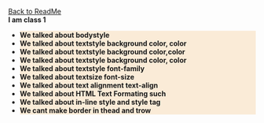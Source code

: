 [Back to ReadMe](../ReadMe.md) <br>
<b>I am class 1</b>
<ul><b>
<li  style="background-color:antiquewhite;"> We talked about bodystyle </li>
<li  style="background-color:antiquewhite;"> We talked about textstyle background color, color</li>
<li style="background-color:antiquewhite;"> We talked about textstyle background color,color</li>
<li  style="background-color:antiquewhite;"> We talked about textstyle background color, color</li>
<li  style="background-color:antiquewhite;"> We talked about textstyle font-family</li>
<li  style="background-color:antiquewhite;"> We talked about textsize font-size</li>
<li  style="background-color:antiquewhite;"> We talked about text alignment text-align</li>
<li  style="background-color:antiquewhite;"> We talked about HTML Text Formating such  </li>
<li  style="background-color:antiquewhite;"> We talked about in-line style and style tag</li>
<li  style="background-color:antiquewhite;"> We cant make border in thead and trow</li>
<!-- b,strong same as
(b),i is (slope text),em like (i),mark background is yellow,small ,del ,ins inserted text, sub tag, sup tag ,in -line-->
<!--  prototype ,user story,class, ID--- using application *figma and *udobe xd -->
<!-- UI,UX,designer -->
<!-- <prorerty radius css> -->
<!-- redesign button -->
<!-- gred for split button -->
</b>
 </ul>
 </span>
